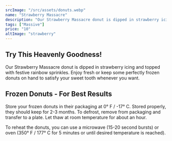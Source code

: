 ```yaml
---
srcImage: "/src/assets/donuts.webp"
name: "Strawberry Massacre"
description: "Our Strawberry Massacre donut is dipped in strawberry icing and topped with festive rainbow sprinkles."
tags: ["Massive"]
price: "10"
altImage: "strawberry"
---
```


## Try This Heavenly Goodness!

Our Strawberry Massacre donut is dipped in strawberry icing and topped with festive rainbow sprinkles. Enjoy fresh or keep some perfectly frozen donuts on hand to satisfy your sweet tooth whenever you want.

## Frozen Donuts - For Best Results

Store your frozen donuts in their packaging at 0° F / -17° C. Stored properly, they should keep for 2-3 months. To defrost, remove from packaging and transfer to a plate. Let thaw at room temperature for about an hour.

To reheat the donuts, you can use a microwave (15-20 second bursts) or oven (350° F / 177° C for 5 minutes or until desired temperature is reached).